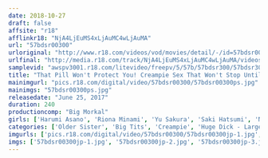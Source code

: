 ```yaml
---
date: 2018-10-27
draft: false
affsite: "r18"
afflinkr18: "NjA4LjEuMS4xLjAuMC4wLjAuMA"
url: "57bdsr00300"
urloriginal: "http://www.r18.com/videos/vod/movies/detail/-/id=57bdsr00300"
urlfinal: "http://media.r18.com/track/NjA4LjEuMS4xLjAuMC4wLjAuMA/videos/vod/movies/detail/-/id=57bdsr00300"
samplevid: "awspv3001.r18.com/litevideo/freepv/5/57b/57bdsr300/57bdsr300_dmb_w.mp4"
title: "That Pill Won't Protect You! Creampie Sex That Won't Stop Until She's Pregnant... 03 Fully Inserted 10 Consecutive Ejaculations Of Hot Cum In This Crazy Cute Lust Monster Girl 4 Hour Special"
mainimgurl: "pics.r18.com/digital/video/57bdsr00300/57bdsr00300ps.jpg"
mainimgs: "57bdsr00300ps.jpg"
releasedate: "June 25, 2017"
duration: 240
productioncomp: "Big Morkal"
girls: ['Harumi Asano', 'Riona Minami', 'Yu Sakura', 'Saki Hatsumi', 'Nanase Otoha', 'Yuzuka Makise']
categories: ['Older Sister', 'Big Tits', 'Creampie', 'Huge Dick - Large Dick', 'Over 4 Hours', 'Hi-Def']
imgurls: ['pics.r18.com/digital/video/57bdsr00300/57bdsr00300jp-1.jpg', 'pics.r18.com/digital/video/57bdsr00300/57bdsr00300jp-2.jpg', 'pics.r18.com/digital/video/57bdsr00300/57bdsr00300jp-3.jpg', 'pics.r18.com/digital/video/57bdsr00300/57bdsr00300jp-4.jpg', 'pics.r18.com/digital/video/57bdsr00300/57bdsr00300jp-5.jpg', 'pics.r18.com/digital/video/57bdsr00300/57bdsr00300jp-6.jpg', 'pics.r18.com/digital/video/57bdsr00300/57bdsr00300jp-7.jpg', 'pics.r18.com/digital/video/57bdsr00300/57bdsr00300jp-8.jpg', 'pics.r18.com/digital/video/57bdsr00300/57bdsr00300jp-9.jpg', 'pics.r18.com/digital/video/57bdsr00300/57bdsr00300jp-10.jpg', 'pics.r18.com/digital/video/57bdsr00300/57bdsr00300jp-11.jpg', 'pics.r18.com/digital/video/57bdsr00300/57bdsr00300jp-12.jpg', 'pics.r18.com/digital/video/57bdsr00300/57bdsr00300jp-13.jpg', 'pics.r18.com/digital/video/57bdsr00300/57bdsr00300jp-14.jpg', 'pics.r18.com/digital/video/57bdsr00300/57bdsr00300jp-15.jpg', 'pics.r18.com/digital/video/57bdsr00300/57bdsr00300jp-16.jpg', 'pics.r18.com/digital/video/57bdsr00300/57bdsr00300jp-17.jpg', 'pics.r18.com/digital/video/57bdsr00300/57bdsr00300jp-18.jpg', 'pics.r18.com/digital/video/57bdsr00300/57bdsr00300jp-19.jpg', 'pics.r18.com/digital/video/57bdsr00300/57bdsr00300jp-20.jpg']
imgs: ['57bdsr00300jp-1.jpg', '57bdsr00300jp-2.jpg', '57bdsr00300jp-3.jpg', '57bdsr00300jp-4.jpg', '57bdsr00300jp-5.jpg', '57bdsr00300jp-6.jpg', '57bdsr00300jp-7.jpg', '57bdsr00300jp-8.jpg', '57bdsr00300jp-9.jpg', '57bdsr00300jp-10.jpg', '57bdsr00300jp-11.jpg', '57bdsr00300jp-12.jpg', '57bdsr00300jp-13.jpg', '57bdsr00300jp-14.jpg', '57bdsr00300jp-15.jpg', '57bdsr00300jp-16.jpg', '57bdsr00300jp-17.jpg', '57bdsr00300jp-18.jpg', '57bdsr00300jp-19.jpg', '57bdsr00300jp-20.jpg']
---
```

